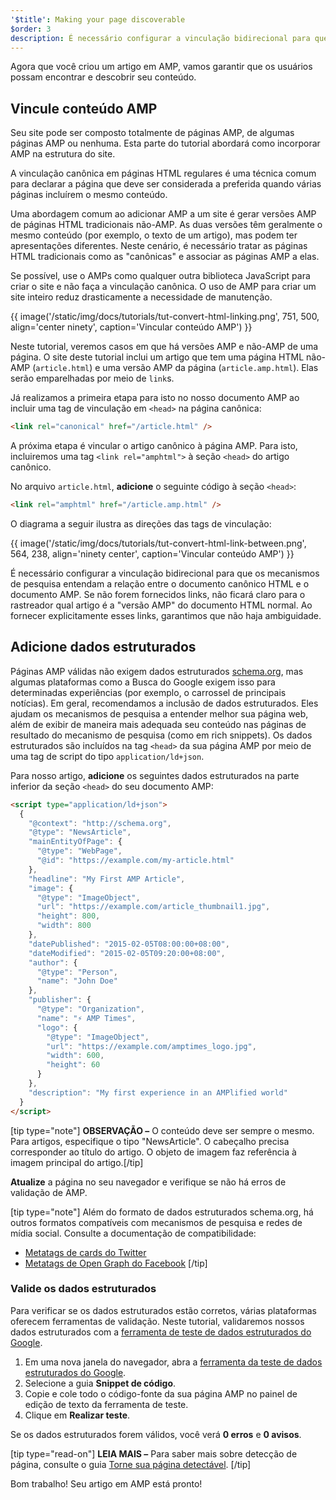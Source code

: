 ```yaml
---
'$title': Making your page discoverable
$order: 3
description: É necessário configurar a vinculação bidirecional para que os mecanismos de pesquisa entendam a relação entre o documento canônico HTML e o documento AMP.
---
```


Agora que você criou um artigo em AMP, vamos garantir que os usuários possam encontrar e descobrir seu conteúdo.

## Vincule conteúdo AMP

Seu site pode ser composto totalmente de páginas AMP, de algumas páginas AMP ou nenhuma. Esta parte do tutorial abordará como incorporar AMP na estrutura do site.

A vinculação canônica em páginas HTML regulares é uma técnica comum para declarar a página que deve ser considerada a preferida quando várias páginas incluírem o mesmo conteúdo.

Uma abordagem comum ao adicionar AMP a um site é gerar versões AMP de páginas HTML tradicionais não-AMP. As duas versões têm geralmente o mesmo conteúdo (por exemplo, o texto de um artigo), mas podem ter apresentações diferentes. Neste cenário, é necessário tratar as páginas HTML tradicionais como as "canônicas" e associar as páginas AMP a elas.

Se possível, use o AMPs como qualquer outra biblioteca JavaScript para criar o site e não faça a vinculação canônica. O uso de AMP para criar um site inteiro reduz drasticamente a necessidade de manutenção.

{{ image('/static/img/docs/tutorials/tut-convert-html-linking.png', 751, 500, align='center ninety', caption='Vincular conteúdo AMP') }}

Neste tutorial, veremos casos em que há versões AMP e não-AMP de uma página. O site deste tutorial inclui um artigo que tem uma página HTML não-AMP (`article.html`) e uma versão AMP da página (`article.amp.html`). Elas serão emparelhadas por meio de `link`s.

Já realizamos a primeira etapa para isto no nosso documento AMP ao incluir uma tag de vinculação em `<head>` na página canônica:

```html
<link rel="canonical" href="/article.html" />
```

A próxima etapa é vincular o artigo canônico à página AMP. Para isto, incluiremos uma tag `<link rel="amphtml">` à seção `<head>` do artigo canônico.

No arquivo `article.html`, **adicione** o seguinte código à seção `<head>`:

```html
<link rel="amphtml" href="/article.amp.html" />
```

O diagrama a seguir ilustra as direções das tags de vinculação:

{{ image('/static/img/docs/tutorials/tut-convert-html-link-between.png', 564, 238, align='ninety center', caption='Vincular conteúdo AMP') }}

É necessário configurar a vinculação bidirecional para que os mecanismos de pesquisa entendam a relação entre o documento canônico HTML e o documento AMP. Se não forem fornecidos links, não ficará claro para o rastreador qual artigo é a "versão AMP" do documento HTML normal. Ao fornecer explicitamente esses links, garantimos que não haja ambiguidade.

## Adicione dados estruturados

Páginas AMP válidas não exigem dados estruturados [schema.org](http://schema.org/), mas algumas plataformas como a Busca do Google exigem isso para determinadas experiências (por exemplo, o carrossel de principais notícias). Em geral, recomendamos a inclusão de dados estruturados. Eles ajudam os mecanismos de pesquisa a entender melhor sua página web, além de exibir de maneira mais adequada seu conteúdo nas páginas de resultado do mecanismo de pesquisa (como em rich snippets). Os dados estruturados são incluídos na tag `<head>` da sua página AMP por meio de uma tag de script do tipo `application/ld+json`.

Para nosso artigo, **adicione** os seguintes dados estruturados na parte inferior da seção `<head>` do seu documento AMP:

```html
<script type="application/ld+json">
  {
    "@context": "http://schema.org",
    "@type": "NewsArticle",
    "mainEntityOfPage": {
      "@type": "WebPage",
      "@id": "https://example.com/my-article.html"
    },
    "headline": "My First AMP Article",
    "image": {
      "@type": "ImageObject",
      "url": "https://example.com/article_thumbnail1.jpg",
      "height": 800,
      "width": 800
    },
    "datePublished": "2015-02-05T08:00:00+08:00",
    "dateModified": "2015-02-05T09:20:00+08:00",
    "author": {
      "@type": "Person",
      "name": "John Doe"
    },
    "publisher": {
      "@type": "Organization",
      "name": "⚡ AMP Times",
      "logo": {
        "@type": "ImageObject",
        "url": "https://example.com/amptimes_logo.jpg",
        "width": 600,
        "height": 60
      }
    },
    "description": "My first experience in an AMPlified world"
  }
</script>
```

[tip type="note"] <strong>OBSERVAÇÃO –</strong> O conteúdo deve ser sempre o mesmo. Para artigos, especifique o tipo "NewsArticle". O cabeçalho precisa corresponder ao título do artigo. O objeto de imagem faz referência à imagem principal do artigo.[/tip]

**Atualize** a página no seu navegador e verifique se não há erros de validação de AMP.

[tip type="note"] Além do formato de dados estruturados schema.org, há outros formatos compatíveis com mecanismos de pesquisa e redes de mídia social. Consulte a documentação de compatibilidade:

- [Metatags de cards do Twitter](https://dev.twitter.com/cards/overview)
- [Metatags de Open Graph do Facebook](https://developers.facebook.com/docs/sharing/webmasters) [/tip]

### Valide os dados estruturados

Para verificar se os dados estruturados estão corretos, várias plataformas oferecem ferramentas de validação. Neste tutorial, validaremos nossos dados estruturados com a [ferramenta de teste de dados estruturados do Google](https://developers.google.com/structured-data/testing-tool/).

1. Em uma nova janela do navegador, abra a [ferramenta da teste de dados estruturados do Google](https://developers.google.com/structured-data/testing-tool/).
2. Selecione a guia **Snippet de código**.
3. Copie e cole todo o código-fonte da sua página AMP no painel de edição de texto da ferramenta de teste.
4. Clique em **Realizar teste**.

Se os dados estruturados forem válidos, você verá **0 erros** e **0 avisos**.

[tip type="read-on"] <strong>LEIA MAIS –</strong> Para saber mais sobre detecção de página, consulte o guia [Torne sua página detectável](../../../../documentation/guides-and-tutorials/optimize-measure/discovery.md). [/tip]

Bom trabalho! Seu artigo em AMP está pronto!
